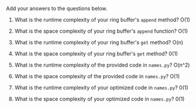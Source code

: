 Add your answers to the questions below.

1. What is the runtime complexity of your ring buffer's `append` method? O(1)



2. What is the space complexity of your ring buffer's `append` function? O(1)



3. What is the runtime complexity of your ring buffer's `get` method? O(n)



4. What is the space complexity of your ring buffer's `get` method? 0(1)




5. What is the runtime complexity of the provided code in `names.py`? O(n^2)



6. What is the space complexity of the provided code in `names.py`? O(1)



7. What is the runtime complexity of your optimized code in `names.py`? 0(1)



8. What is the space complexity of your optimized code in `names.py`? 0(1)
